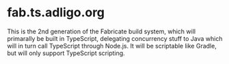 # fab.ts.adligo.org
This is the 2nd generation of the Fabricate build system, which will primarally be built in TypeScript, delegating concurrency stuff to Java which will in turn call TypeScript through Node.js.  It will be scriptable like Gradle, but will only support TypeScript scripting.
